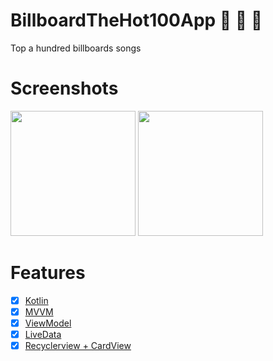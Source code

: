 # BillboardTheHot100App :construction: :wrench: :nut_and_bolt:
Top a hundred billboards songs

# Screenshots

<image src="screenshots/1.25_01_2020.png" width="200">  <image src="screenshots/2.25_01_2020.png" width="200"> 

# Features 

* [x] [Kotlin](https://kotlinlang.org/docs/reference/)
* [x] [MVVM](https://developer.android.com/jetpack/docs/guide)
* [x] [ViewModel](https://developer.android.com/topic/libraries/architecture/viewmodel)
* [x] [LiveData](https://developer.android.com/topic/libraries/architecture/livedata)
* [x] [Recyclerview + CardView](https://developer.android.com/jetpack/androidx/releases/recyclerview)